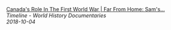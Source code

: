 <!--2024-07-21 00:18:13-->
<div class="yb">
  <a class="nodecor" href="/index.html?istoriya/canadas_role_in_the_first_world_war_far_from_home_sams_army">
    <img class="preview" data-videoid="0s02ziiGB-k" src="https://i.ytimg.com/vi/0s02ziiGB-k/hqdefault.jpg" align="middle" alt="">
  </a>
  <div class="inlbl text">
    <a class="nodecor" href="/index.html?istoriya/canadas_role_in_the_first_world_war_far_from_home_sams_army">Canada's Role In The First World War | Far From Home: Sam's...</a><br>
    <i class="smaller2">Timeline - World History Documentaries</i><br>
    <i class="smaller3">2018-10-04</i>
  </div>
</div>

